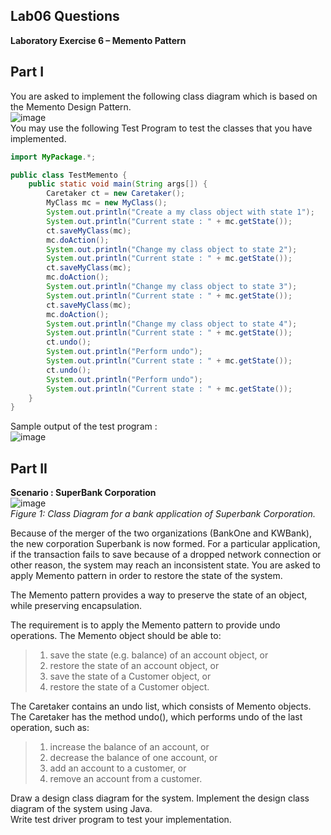 ## Lab06 Questions  
**Laboratory Exercise 6 – Memento Pattern**  
## Part I  
You are asked to implement the following class diagram which is based on the Memento Design Pattern.  
![image](https://github.com/worldetude/ITP4507/assets/85270523/c7ccda2a-72f3-4739-b517-430adc12c9ad)  
You may use the following Test Program to test the classes that you have implemented.
```java 
import MyPackage.*;

public class TestMemento {
	public static void main(String args[]) {
		Caretaker ct = new Caretaker();
		MyClass mc = new MyClass();
		System.out.println("Create a my class object with state 1");
		System.out.println("Current state : " + mc.getState());
		ct.saveMyClass(mc);
		mc.doAction();
		System.out.println("Change my class object to state 2");
		System.out.println("Current state : " + mc.getState());
		ct.saveMyClass(mc);
		mc.doAction();
		System.out.println("Change my class object to state 3");
		System.out.println("Current state : " + mc.getState());
		ct.saveMyClass(mc);
		mc.doAction();
		System.out.println("Change my class object to state 4");
		System.out.println("Current state : " + mc.getState());
		ct.undo();
		System.out.println("Perform undo");
		System.out.println("Current state : " + mc.getState());
		ct.undo();
		System.out.println("Perform undo");
		System.out.println("Current state : " + mc.getState());
	}
}
```

Sample output of the test program :  
![image](https://github.com/worldetude/ITP4507/assets/85270523/f8e95924-7475-4649-a570-a3e7c8b9fd01)  

## Part II  
**Scenario : SuperBank Corporation**  
![image](https://github.com/worldetude/ITP4507/assets/85270523/5d84cfe5-6d0a-4ba0-805f-36a68b8ad422)  
*Figure 1: Class Diagram for a bank application of Superbank Corporation.*  
  
Because of the merger of the two organizations (BankOne and KWBank), the new corporation Superbank is now formed. For a particular application, if the transaction fails to save because of a dropped network connection or other reason, the system may reach an inconsistent state. You are asked to apply Memento pattern in order to restore the state of the system.  
  
The Memento pattern provides a way to preserve the state of an object, while preserving encapsulation.  
  
The requirement is to apply the Memento pattern to provide undo operations. The Memento object should be able to:  
>1)	save the state (e.g. balance) of an account object, or   
>2)	restore the state of an account object, or   
>3)	save the state of a Customer object, or  
>4)	restore the state of a Customer object.

The Caretaker contains an undo list, which consists of Memento objects. The Caretaker has the method undo(), which performs undo of the last operation, such as:  
>1)	increase the balance of an account, or
>2)	decrease the balance of one account, or 
>3)	add an account to a customer, or 
>4)	remove an account from a customer.
  
Draw a design class diagram for the system. Implement the design class diagram of the system using Java.  
Write test driver program to test your implementation.   


